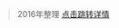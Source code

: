 >2016年整理 [点击跳转详情](http://leeeyou.xyz/2017/03/28/blog-2017-03-28-2016LarkV2-0%E7%89%88App%E5%BC%80%E5%8F%91%E8%BF%87%E7%A8%8B%E9%97%AE%E9%A2%98%E6%95%B4%E7%90%86/)